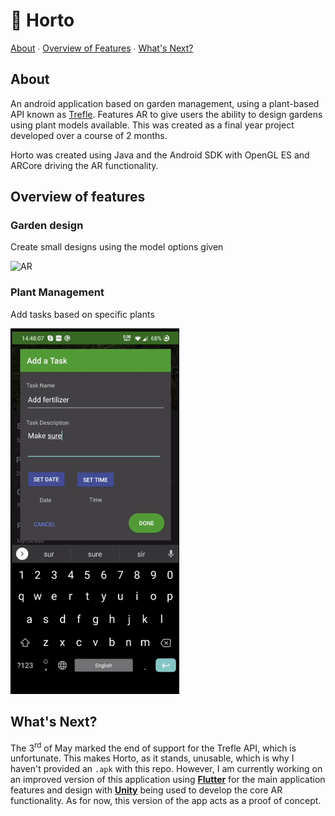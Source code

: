 # 🌼 Horto

[About](#About) ∙ [Overview of Features](#Overview-of-features) ∙ [What's Next?](#What's-Next?)

## About

An android application based on garden management, using a plant-based API known as [Trefle](https://github.com/treflehq/trefle-api). Features AR to give users the ability to design gardens using plant models available. This was created as a final year project developed over a course of 2 months.

Horto was created using Java and the Android SDK with OpenGL ES and ARCore driving the AR functionality.

## Overview of features

### Garden design

Create small designs using the model options given

![AR](images/demo.gif)

### Plant Management

Add tasks based on specific plants

![Plant](images/demo2.gif)

## What's Next?

The 3<sup>rd</sup> of May marked the end of support for the Trefle API, which is unfortunate. This makes Horto, as it stands, unusable, which is why I haven't provided an `.apk` with this repo. However, I am currently working on an improved version of this application using [**Flutter**](https://flutter.dev/) for the main application features and design with [**Unity**](https://unity3d.com) being used to develop the core AR functionality. As for now, this version of the app acts as a proof of concept.
